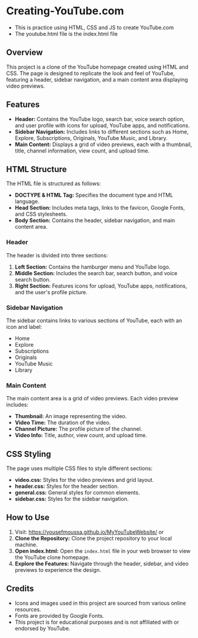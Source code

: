 # Creating-YouTube.com
- This is practice using HTML, CSS and JS to create YouTube.com
- The youtube.html file is the index.html file

## Overview

This project is a clone of the YouTube homepage created using HTML and CSS. The page is designed to replicate the look and feel of YouTube, featuring a header, sidebar navigation, and a main content area displaying video previews.

## Features

- **Header:** Contains the YouTube logo, search bar, voice search option, and user profile with icons for upload, YouTube apps, and notifications.
- **Sidebar Navigation:** Includes links to different sections such as Home, Explore, Subscriptions, Originals, YouTube Music, and Library.
- **Main Content:** Displays a grid of video previews, each with a thumbnail, title, channel information, view count, and upload time.

## HTML Structure

The HTML file is structured as follows:

- **DOCTYPE & HTML Tag:** Specifies the document type and HTML language.
- **Head Section:** Includes meta tags, links to the favicon, Google Fonts, and CSS stylesheets.
- **Body Section:** Contains the header, sidebar navigation, and main content area.

### Header

The header is divided into three sections:
1. **Left Section:** Contains the hamburger menu and YouTube logo.
2. **Middle Section:** Includes the search bar, search button, and voice search button.
3. **Right Section:** Features icons for upload, YouTube apps, notifications, and the user's profile picture.

### Sidebar Navigation

The sidebar contains links to various sections of YouTube, each with an icon and label:
- Home
- Explore
- Subscriptions
- Originals
- YouTube Music
- Library

### Main Content

The main content area is a grid of video previews. Each video preview includes:
- **Thumbnail:** An image representing the video.
- **Video Time:** The duration of the video.
- **Channel Picture:** The profile picture of the channel.
- **Video Info:** Title, author, view count, and upload time.

## CSS Styling

The page uses multiple CSS files to style different sections:
- **video.css:** Styles for the video previews and grid layout.
- **header.css:** Styles for the header section.
- **general.css:** General styles for common elements.
- **sidebar.css:** Styles for the sidebar navigation.

## How to Use
1. Visit: https://yousefmoussa.github.io/MyYouTubeWebsite/
or
1. **Clone the Repository:** Clone the project repository to your local machine.
2. **Open index.html:** Open the `index.html` file in your web browser to view the YouTube clone homepage.
3. **Explore the Features:** Navigate through the header, sidebar, and video previews to experience the design.

## Credits

- Icons and images used in this project are sourced from various online resources.
- Fonts are provided by Google Fonts.
- This project is for educational purposes and is not affiliated with or endorsed by YouTube.

